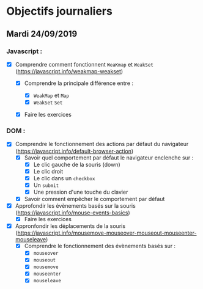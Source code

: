# Objectifs journaliers

## Mardi 24/09/2019

### Javascript :

  * [X] Comprendre comment fonctionnent `WeaKmap` et `WeakSet` (https://javascript.info/weakmap-weakset)
    * [X] Comprendre la principale différence entre : 
      * [X] `WeakMap` et `Map`
      * [X] `WeakSet` `Set`
    * [X] Faire les exercices
  


### DOM : 

  * [X] Comprendre le fonctionnement des actions par défaut du navigateur (https://javascript.info/default-browser-action)
    * [X] Savoir quel comportement par défaut le navigateur enclenche sur :
      * [X] Le clic gauche de la souris (down)
      * [X] Le clic droit
      * [X] Le clic dans un `checkbox`
      * [X] Un `submit`
      * [X] Une pression d'une touche du clavier
    * [X] Savoir comment empêcher le comportement par défaut

  * [X] Approfondir les évènements basés sur la souris (https://javascript.info/mouse-events-basics)
    * [X] Faire les exercices

  * [X] Appronfondir les déplacements de la souris (https://javascript.info/mousemove-mouseover-mouseout-mouseenter-mouseleave)
    * [X] Comprendre le fonctionnement des évènements basés sur : 
      * [X] `mouseover`
      * [X] `mouseout`
      * [X] `mousemove`
      * [X] `mouseenter`
      * [X] `mouseleave`
